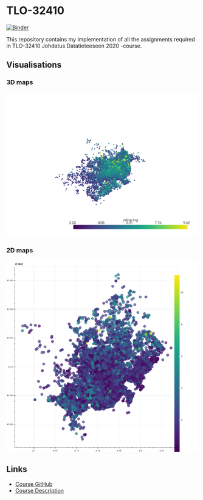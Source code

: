 # TLO-32410

[![Binder](https://mybinder.org/badge_logo.svg)](https://mybinder.org/v2/gh/tuomijal/TLO-32410/master)

This repository contains my implementation of all the assignments required in TLO-32410 Johdatus Datatieteeseen 2020 -course.

## Visualisations

### 3D maps
![3d maps](/results/orbit.gif)

### 2D maps
![3d maps](/results/2d_map.png)

## Links

- [Course GitHub](https://github.com/jodatut/2020)
- [Course Description](https://www.tuni.fi/opiskelijanopas/opintotiedot/opintojaksot/tut-cu-g-43296?year=2019)
